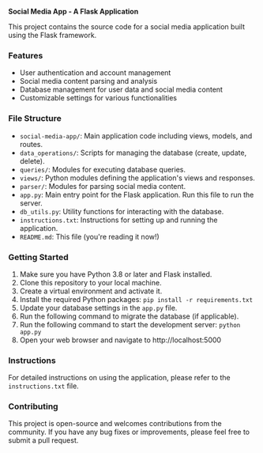 **Social Media App - A Flask Application**

This project contains the source code for a social media application built using the Flask framework.

### Features

* User authentication and account management
* Social media content parsing and analysis
* Database management for user data and social media content
* Customizable settings for various functionalities

### File Structure

* `social-media-app/`: Main application code including views, models, and routes.
* `data_operations/`: Scripts for managing the database (create, update, delete).
* `queries/`: Modules for executing database queries.
* `views/`: Python modules defining the application's views and responses.
* `parser/`: Modules for parsing social media content.
* `app.py`: Main entry point for the Flask application. Run this file to run the server.
* `db_utils.py`: Utility functions for interacting with the database.
* `instructions.txt`: Instructions for setting up and running the application.
* `README.md`: This file (you're reading it now!)

### Getting Started

1. Make sure you have Python 3.8 or later and Flask installed.
2. Clone this repository to your local machine.
3. Create a virtual environment and activate it.
4. Install the required Python packages: `pip install -r requirements.txt`
5. Update your database settings in the `app.py` file.
6. Run the following command to migrate the database (if applicable).
7. Run the following command to start the development server: `python app.py`
8. Open your web browser and navigate to http://localhost:5000

### Instructions

For detailed instructions on using the application, please refer to the `instructions.txt` file.

### Contributing

This project is open-source and welcomes contributions from the community. If you have any bug fixes or improvements, please feel free to submit a pull request.




